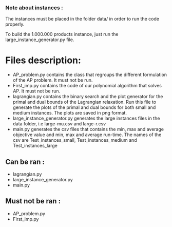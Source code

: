 ### Note about instances :

The instances must be placed in the folder data/ in order to run the code properly. 

To build the 1.000.000 products instance, just run the large_instance_generator.py file. 


# Files description:
- AP_problem.py contains the class that regroups the different formulation of the AP problem. It must not be run.
- First_imp.py contains the code of our polynomial algorithm that solves AP. It must not be run. 
- lagrangian.py contains the binary search and the plot generator for the primal and dual bounds of the Lagrangian relaxation. Run this file to generate the plots of the primal and dual bounds for both small and medium instances. The plots are saved in png format. 
- large_instance_generator.py generates the large instances files in the data folder, i.e large-mu.csv and large-r.csv
- main.py generates the csv files that contains the min, max and average objective value and min, max and average run-time. The names of the csv are Test_instances_small, Test_instances_medium and Test_instances_large

## Can be ran :
- lagrangian.py
- large_instance_generator.py
- main.py

## Must not be ran : 
- AP_problem.py
- First_imp.py